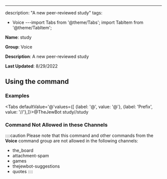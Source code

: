 ---
description: "A new peer-reviewed study"
tags:
  - Voice
---import Tabs from '@theme/Tabs';
import TabItem from '@theme/TabItem';

**Name**: study

**Group**: Voice

**Description**: A new peer-reviewed study

**Last Updated**: 8/29/2022

## Using the command

### Examples
<Tabs defaultValue='@'values={[ {label: '@', value: '@'}, {label: 'Prefix', value: '//'},]}><TabItem value='@'>@TheJewBot study</TabItem><TabItem value='//'>//study</TabItem></Tabs>

### Command Not Allowed in these Channels
::::caution Please note that this command and other commands from the **Voice** command group are not allowed in the following channels:
- the_board
- attachment-spam
- games
- thejewbot-suggestions
- quotes
::::